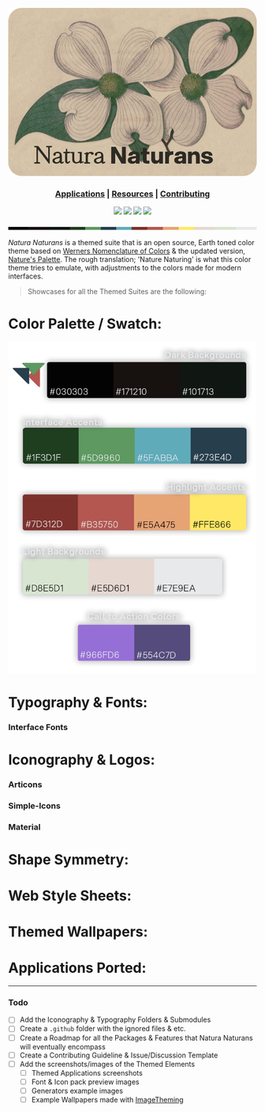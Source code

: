 ![Github Banner](assets/natura_github_banner.png?raw=true)

<h3 align="center"> 

<a href="/docs/readme.md">Applications</a> | 
<a href="/resources-src/readme.md">Resources</a> | 
<a href="/.github/readme.md">Contributing</a> 

</h3>

<p align="center">
<a href="https://www.n-be.com" target="_blank"><img src="https://img.shields.io/badge/Version-0.1.03 beta-000?&style=for-the-badge&colorA=030303&colorB=3A403B"/></a> 
<a href="https://github.com/nodebasedexchange/naturanaturans/blob/master/LICENSE.md" target="_blank"><img src="https://img.shields.io/github/license/nodebasedexchange/naturanaturans?&style=for-the-badge&colorA=030303&colorB=3A403B"/></a>
<a href="https://www.n-be.com" target="_blank"><img src="https://img.shields.io/badge/Docs-0.1.03 beta-000?&style=for-the-badge&colorA=030303&colorB=3A403B"/></a>
<a href="https://www.n-be.com" target="_blank"><img src="https://img.shields.io/badge/Ported Apps-3-000?&style=for-the-badge&colorA=030303&colorB=3A403B"/></a>



</p>

![Alt text](assets/Natura%20Naturans%20Palette%20Strip.png)

*Natura Naturans* is a themed suite that is an open source, Earth toned color theme based on [Werners Nomenclature of Colors](https://publicdomainreview.org/collection/werner-s-nomenclature-of-colours-1814) & the updated version, [Nature's Palette](https://press.princeton.edu/books/hardcover/9780691217048/natures-palette). The rough translation; 'Nature Naturing' is what this color theme tries to emulate, with adjustments to the colors made for modern interfaces.

> Showcases for all the Themed Suites are the following:

# Color Palette / Swatch:

![Alt text](assets/Natura%20Naturans%20Palette%20View.png)

# Typography & Fonts:
> 

### Interface Fonts



# Iconography & Logos:

### Articons



### Simple-Icons



### Material



# Shape Symmetry:  



# Web Style Sheets: 



# Themed Wallpapers:



# Applications Ported:



---

### Todo

- [ ] Add the Iconography & Typography Folders & Submodules
- [ ] Create a `.github` folder with the ignored files & etc.
- [ ] Create a Roadmap for all the Packages & Features that Natura Naturans will eventually encompass
- [ ] Create a Contributing Guideline & Issue/Discussion Template 
- [ ] Add the screenshots/images of the Themed Elements
    - [ ] Themed Applications screenshots
    - [ ] Font & Icon pack preview images
    - [ ] Generators example images
    - [ ] Example Wallpapers made with [ImageTheming](https://github.com/daniel-seiler/ImageTheming)